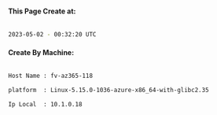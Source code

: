 
   
#### This Page Create at:

```bash

2023-05-02 - 00:32:20 UTC

```

#### Create By Machine:

```bash

Host Name : fv-az365-118

platform  : Linux-5.15.0-1036-azure-x86_64-with-glibc2.35

Ip Local  : 10.1.0.18

```

